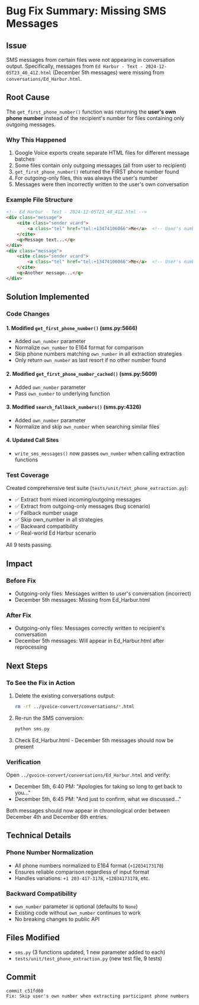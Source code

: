 # Bug Fix Summary: Missing SMS Messages

## Issue
SMS messages from certain files were not appearing in conversation output. Specifically, messages from `Ed Harbur - Text - 2024-12-05T23_40_41Z.html` (December 5th messages) were missing from `conversations/Ed_Harbur.html`.

## Root Cause
The `get_first_phone_number()` function was returning the **user's own phone number** instead of the recipient's number for files containing only outgoing messages.

### Why This Happened
1. Google Voice exports create separate HTML files for different message batches
2. Some files contain only outgoing messages (all from user to recipient)
3. `get_first_phone_number()` returned the FIRST phone number found
4. For outgoing-only files, this was always the user's number
5. Messages were then incorrectly written to the user's own conversation

### Example File Structure
```html
<!-- Ed Harbur - Text - 2024-12-05T23_40_41Z.html -->
<div class="message">
    <cite class="sender vcard">
        <a class="tel" href="tel:+13474106066">Me</a>  <!-- User's number -->
    </cite>
    <q>Message text...</q>
</div>
<div class="message">
    <cite class="sender vcard">
        <a class="tel" href="tel:+13474106066">Me</a>  <!-- User's number -->
    </cite>
    <q>Another message...</q>
</div>
```

## Solution Implemented

### Code Changes

#### 1. Modified `get_first_phone_number()` (sms.py:5666)
- Added `own_number` parameter
- Normalize `own_number` to E164 format for comparison
- Skip phone numbers matching `own_number` in all extraction strategies
- Only return `own_number` as last resort if no other number found

#### 2. Modified `get_first_phone_number_cached()` (sms.py:5609)
- Added `own_number` parameter
- Pass `own_number` to underlying function

#### 3. Modified `search_fallback_numbers()` (sms.py:4326)
- Added `own_number` parameter
- Normalize and skip `own_number` when searching similar files

#### 4. Updated Call Sites
- `write_sms_messages()` now passes `own_number` when calling extraction functions

### Test Coverage
Created comprehensive test suite (`tests/unit/test_phone_extraction.py`):
- ✅ Extract from mixed incoming/outgoing messages
- ✅ Extract from outgoing-only messages (bug scenario)
- ✅ Fallback number usage
- ✅ Skip own_number in all strategies
- ✅ Backward compatibility
- ✅ Real-world Ed Harbur scenario

All 9 tests passing.

## Impact

### Before Fix
- Outgoing-only files: Messages written to user's conversation (incorrect)
- December 5th messages: Missing from Ed_Harbur.html

### After Fix
- Outgoing-only files: Messages correctly written to recipient's conversation
- December 5th messages: Will appear in Ed_Harbur.html after reprocessing

## Next Steps

### To See the Fix in Action
1. Delete the existing conversations output:
   ```bash
   rm -rf ../gvoice-convert/conversations/*.html
   ```

2. Re-run the SMS conversion:
   ```bash
   python sms.py
   ```

3. Check Ed_Harbur.html - December 5th messages should now be present

### Verification
Open `../gvoice-convert/conversations/Ed_Harbur.html` and verify:
- December 5th, 6:40 PM: "Apologies for taking so long to get back to you..."
- December 5th, 6:45 PM: "And just to confirm, what we discussed..."

Both messages should now appear in chronological order between December 4th and December 6th entries.

## Technical Details

### Phone Number Normalization
- All phone numbers normalized to E164 format (`+12034173178`)
- Ensures reliable comparison regardless of input format
- Handles variations: `+1 203-417-3178`, `+12034173178`, etc.

### Backward Compatibility
- `own_number` parameter is optional (defaults to `None`)
- Existing code without `own_number` continues to work
- No breaking changes to public API

## Files Modified
- `sms.py` (3 functions updated, 1 new parameter added to each)
- `tests/unit/test_phone_extraction.py` (new test file, 9 tests)

## Commit
```
commit c51fd60
Fix: Skip user's own number when extracting participant phone numbers
```

